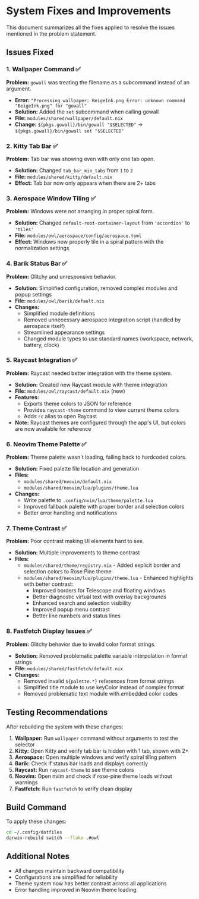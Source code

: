 # System Fixes and Improvements

This document summarizes all the fixes applied to resolve the issues mentioned in the problem statement.

## Issues Fixed

### 1. Wallpaper Command ✅
**Problem:** `gowall` was treating the filename as a subcommand instead of an argument.
- **Error:** `"Processing wallpaper: BeigeInk.png Error: unknown command "BeigeInk.png" for "gowall"`
- **Solution:** Added the `set` subcommand when calling gowall
- **File:** `modules/shared/wallpaper/default.nix`
- **Change:** `${pkgs.gowall}/bin/gowall "$SELECTED"` → `${pkgs.gowall}/bin/gowall set "$SELECTED"`

### 2. Kitty Tab Bar ✅
**Problem:** Tab bar was showing even with only one tab open.
- **Solution:** Changed `tab_bar_min_tabs` from `1` to `2`
- **File:** `modules/shared/kitty/default.nix`
- **Effect:** Tab bar now only appears when there are 2+ tabs

### 3. Aerospace Window Tiling ✅
**Problem:** Windows were not arranging in proper spiral form.
- **Solution:** Changed `default-root-container-layout` from `'accordion'` to `'tiles'`
- **File:** `modules/owl/aerospace/config/aerospace.toml`
- **Effect:** Windows now properly tile in a spiral pattern with the normalization settings

### 4. Barik Status Bar ✅
**Problem:** Glitchy and unresponsive behavior.
- **Solution:** Simplified configuration, removed complex modules and popup settings
- **File:** `modules/owl/barik/default.nix`
- **Changes:**
  - Simplified module definitions
  - Removed unnecessary aerospace integration script (handled by aerospace itself)
  - Streamlined appearance settings
  - Changed module types to use standard names (workspace, network, battery, clock)

### 5. Raycast Integration ✅
**Problem:** Raycast needed better integration with the theme system.
- **Solution:** Created new Raycast module with theme integration
- **File:** `modules/owl/raycast/default.nix` (new)
- **Features:**
  - Exports theme colors to JSON for reference
  - Provides `raycast-theme` command to view current theme colors
  - Adds `rc` alias to open Raycast
- **Note:** Raycast themes are configured through the app's UI, but colors are now available for reference

### 6. Neovim Theme Palette ✅
**Problem:** Theme palette wasn't loading, falling back to hardcoded colors.
- **Solution:** Fixed palette file location and generation
- **Files:** 
  - `modules/shared/neovim/default.nix`
  - `modules/shared/neovim/lua/plugins/theme.lua`
- **Changes:**
  - Write palette to `.config/nvim/lua/theme/palette.lua`
  - Improved fallback palette with proper border and selection colors
  - Better error handling and notifications

### 7. Theme Contrast ✅
**Problem:** Poor contrast making UI elements hard to see.
- **Solution:** Multiple improvements to theme contrast
- **Files:**
  - `modules/shared/theme/registry.nix` - Added explicit border and selection colors to Rose Pine theme
  - `modules/shared/neovim/lua/plugins/theme.lua` - Enhanced highlights with better contrast:
    - Improved borders for Telescope and floating windows
    - Better diagnostic virtual text with overlay backgrounds
    - Enhanced search and selection visibility
    - Improved popup menu contrast
    - Better line numbers and status lines

### 8. Fastfetch Display Issues ✅
**Problem:** Glitchy behavior due to invalid color format strings.
- **Solution:** Removed problematic palette variable interpolation in format strings
- **File:** `modules/shared/fastfetch/default.nix`
- **Changes:**
  - Removed invalid `${palette.*}` references from format strings
  - Simplified title module to use keyColor instead of complex format
  - Removed problematic text module with embedded color codes

## Testing Recommendations

After rebuilding the system with these changes:

1. **Wallpaper:** Run `wallpaper` command without arguments to test the selector
2. **Kitty:** Open Kitty and verify tab bar is hidden with 1 tab, shown with 2+
3. **Aerospace:** Open multiple windows and verify spiral tiling pattern
4. **Barik:** Check if status bar loads and displays correctly
5. **Raycast:** Run `raycast-theme` to see theme colors
6. **Neovim:** Open nvim and check if rose-pine theme loads without warnings
7. **Fastfetch:** Run `fastfetch` to verify clean display

## Build Command

To apply these changes:

```bash
cd ~/.config/dotfiles
darwin-rebuild switch --flake .#owl
```

## Additional Notes

- All changes maintain backward compatibility
- Configurations are simplified for reliability
- Theme system now has better contrast across all applications
- Error handling improved in Neovim theme loading
